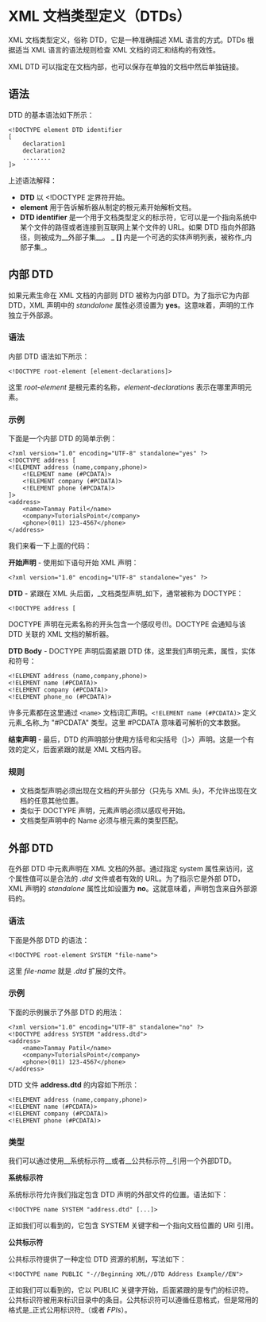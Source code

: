 # XML 文档类型定义（DTDs）

XML 文档类型定义，俗称 DTD，它是一种准确描述 XML 语言的方式。DTDs 根据适当 XML 语言的语法规则检查 XML 文档的词汇和结构的有效性。

XML DTD 可以指定在文档内部，也可以保存在单独的文档中然后单独链接。

## 语法

DTD 的基本语法如下所示：

```
<!DOCTYPE element DTD identifier
[
	declaration1
	declaration2
	........
]>
```

上述语法解释：

- __DTD__ 以 <!DOCTYPE 定界符开始。
- __element__ 用于告诉解析器从制定的根元素开始解析文档。
- __DTD identifier__ 是一个用于文档类型定义的标示符，它可以是一个指向系统中某个文件的路径或者连接到互联网上某个文件的 URL。如果 DTD 指向外部路径，则被成为__外部子集__。
_ __[]__ 内是一个可选的实体声明列表，被称作_内部子集_。

## 内部 DTD

如果元素生命在 XML 文档的内部则 DTD 被称为内部 DTD。为了指示它为内部 DTD，XML 声明中的 _standalone_ 属性必须设置为 __yes__。这意味着，声明的工作独立于外部源。

### 语法

内部 DTD 语法如下所示：

```
<!DOCTYPE root-element [element-declarations]>
```

这里 _root-element_ 是根元素的名称，_element-declarations_ 表示在哪里声明元素。

### 示例

下面是一个内部 DTD 的简单示例：

```
<?xml version="1.0" encoding="UTF-8" standalone="yes" ?>
<!DOCTYPE address [
<!ELEMENT address (name,company,phone)>
	<!ELEMENT name (#PCDATA)>
	<!ELEMENT company (#PCDATA)>
	<!ELEMENT phone (#PCDATA)>
]>
<address>
	<name>Tanmay Patil</name>
	<company>TutorialsPoint</company>
	<phone>(011) 123-4567</phone>
</address>
```

我们来看一下上面的代码：

__开始声明__ - 使用如下语句开始 XML 声明：

```
<?xml version="1.0" encoding="UTF-8" standalone="yes" ?>
```

__DTD__ - 紧跟在 XML 头后面，_文档类型声明_如下，通常被称为 DOCTYPE：

```
<!DOCTYPE address [
```

DOCTYPE 声明在元素名称的开头包含一个感叹号(!)。DOCTYPE 会通知与该 DTD 关联的 XML 文档的解析器。

__DTD Body__ - DOCTYPE 声明后面紧跟 DTD 体，这里我们声明元素，属性，实体和符号：

```
<!ELEMENT address (name,company,phone)>
<!ELEMENT name (#PCDATA)>
<!ELEMENT company (#PCDATA)>
<!ELEMENT phone_no (#PCDATA)>
```

许多元素都在这里通过 `<name>` 文档词汇声明。`<!ELEMENT name (#PCDATA)>` 定义元素_名称_为 "#PCDATA" 类型。这里 #PCDATA 意味着可解析的文本数据。

__结束声明__ - 最后，DTD 的声明部分使用方括号和尖括号（]>）声明。这是一个有效的定义，后面紧跟的就是 XML 文档内容。

### 规则

- 文档类型声明必须出现在文档的开头部分（只先与 XML 头)，不允许出现在文档的任意其他位置。
- 类似于 DOCTYPE 声明，元素声明必须以感叹号开始。
- 文档类型声明中的 Name 必须与根元素的类型匹配。

## 外部 DTD

在外部 DTD 中元素声明在 XML 文档的外部。通过指定 system 属性来访问，这个属性值可以是合法的 _.dtd_ 文件或者有效的 URL。为了指示它是外部 DTD，XML 声明的 _standalone_ 属性比如设置为 __no__。这就意味着，声明包含来自外部源码的。

### 语法

下面是外部 DTD 的语法：

```
<!DOCTYPE root-element SYSTEM "file-name">
```

这里 _file-name_ 就是 _.dtd_ 扩展的文件。

### 示例

下面的示例展示了外部 DTD 的用法：

```
<?xml version="1.0" encoding="UTF-8" standalone="no" ?>
<!DOCTYPE address SYSTEM "address.dtd">
<address>
	<name>Tanmay Patil</name>
	<company>TutorialsPoint</company>
	<phone>(011) 123-4567</phone>
</address>
```

DTD 文件 __address.dtd__ 的内容如下所示：

```
<!ELEMENT address (name,company,phone)>
<!ELEMENT name (#PCDATA)>
<!ELEMENT company (#PCDATA)>
<!ELEMENT phone (#PCDATA)>
```

### 类型

我们可以通过使用__系统标示符__或者__公共标示符__引用一个外部DTD。

__系统标示符__

系统标示符允许我们指定包含 DTD 声明的外部文件的位置。语法如下：

```
<!DOCTYPE name SYSTEM "address.dtd" [...]>
```

正如我们可以看到的，它包含 SYSTEM 关键字和一个指向文档位置的 URI 引用。

__公共标示符__

公共标示符提供了一种定位 DTD 资源的机制，写法如下：

```
<!DOCTYPE name PUBLIC "-//Beginning XML//DTD Address Example//EN">
```

正如我们可以看到的，它以 PUBLIC 关键字开始，后面紧跟的是专门的标识符。公共标识符被用来标识目录中的条目。公共标识符可以遵循任意格式，但是常用的格式是_正式公用标识符_（或者 _FPIs_）。